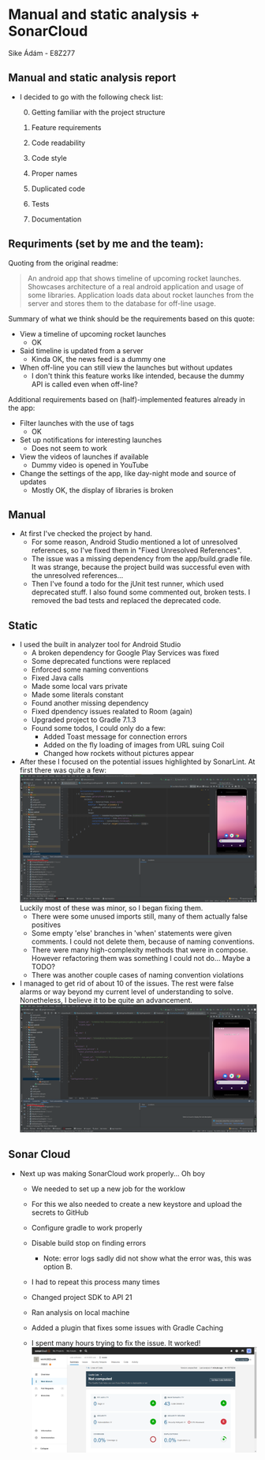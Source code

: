 # Manual and static analysis + SonarCloud

Sike Ádám - E8Z277

## Manual and static analysis report

* I decided to go with the following check list:

  0. Getting familiar with the project structure

  1. Feature requirements

  2. Code readability

  3. Code style

  4. Proper names

  5. Duplicated code

  6. Tests

  7. Documentation

## Requriments (set by me and the team):

Quoting from the original readme:

>An android app that shows timeline of upcoming rocket launches. Showcases architecture of a real android application and usage of some libraries. Application loads data about rocket launches from the server and stores them to the database for off-line usage.

Summary of what we think should be the requirements based on this quote:

* View a timeline of upcoming rocket launches
  * OK
* Said timeline is updated from a server
  * Kinda OK, the news feed is a dummy one  
* When off-line you can still view the launches but without updates
  * I don't think this feature works like intended, because the dummy API is called even when off-line?

Additional requirements based on (half)-implemented features already in the app:

* Filter launches with the use of tags
  * OK
* Set up notifications for interesting launches
  * Does not seem to work
* View the videos of launches if available
  * Dummy video is opened in YouTube
* Change the settings of the app, like day-night mode and source of updates
  * Mostly OK, the display of libraries is broken

## Manual

* At first I've checked the project by hand.
  * For some reason, Android Studio mentioned a lot of unresolved references, so I've fixed them in "Fixed Unresolved References".
  * The issue was a missing dependency from the app/build.gradle file. It was strange, because the project build was successful even with the unresolved references...  
  * Then I've found a todo for the jUnit test runner, which used deprecated stuff. I also found some commented out, broken tests. I removed the bad tests and replaced the deprecated code.

## Static

* I used the built in analyzer tool for Android Studio
  * A broken dependency for Google Play Services was fixed
  * Some deprecated functions were replaced
  * Enforced some naming conventions
  * Fixed Java calls
  * Made some local vars private
  * Made some literals constant
  * Found another missing dependency
  * Fixed dpendency issues realated to Room (again)
  * Upgraded project to Gradle 7.1.3
  * Found some todos, I could only do a few:
    * Added Toast message for connection errors
    * Added on the fly loading of images from URL suing Coil
    * Changed how rockets without pictures appear
* After these I focused on the potential issues highlighted by SonarLint. At first there was quite a few: ![Screenshot](doc\pictures\SonarLintIssues.png) Luckily most of these was minor, so I began fixing them.
  * There were some unused imports still, many of them actually false positives
  * Some empty 'else' branches in 'when' statements were given comments. I could not delete them, because of naming conventions.
  * There were many high-complexity methods that were in compose. However refactoring them was something I could not do... Maybe a TODO?
  * There was another couple cases of naming convention violations
* I managed to get rid of about 10 of the issues. The rest were false alarms or way beyond my current level of understanding to solve. Nonetheless, I believe it to be quite an advancement. ![Screenshot](doc\pictures\SonarLintIssuesAfter.png)

## Sonar Cloud

* Next up was making SonarCloud work properly... Oh boy
  * We needed to set up a new job for the worklow
  * For this we also needed to create a new keystore and upload the secrets to GitHub
  * Configure gradle to work properly
  * Disable build stop on finding errors
    * Note: error logs sadly did not show what the error was, this was option B.
  * I had to repeat this process many times
  * Changed project SDK to API 21
  * Ran analysis on local machine
  * Added a plugin that fixes some issues with Gradle Caching

  * I spent many hours trying to fix the issue. It worked!
  ![Screenshot](doc\pictures\Sonar.png)
